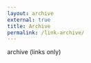 ```yaml
---
layout: archive
external: true
title: Archive
permalink: /link-archive/
---
```


archive (links only)
